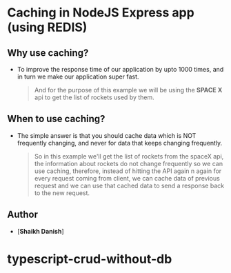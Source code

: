 # Caching in NodeJS Express app (using **REDIS**)

## Why use caching?

- To improve the response time of our application by upto 1000 times, and in turn we make our application super fast.
  > And for the purpose of this example we will be using the **SPACE X** api to get the list of rockets used by them.

## When to use caching?

- The simple answer is that you should cache data which is NOT frequently changing, and never for data that keeps changing frequently.
  > So in this example we'll get the list of rockets from the spaceX api, the information about rockets do not change frequently so we can use caching, therefore, instead of hitting the API again n again for every request coming from client, we can cache data of previous request and we can use that cached data to send a response back to the new request.

## Author

- [**Shaikh Danish**]


# typescript-crud-without-db
